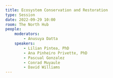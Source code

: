 ```yaml
---
title: Ecosystem Conservation and Restoration
type: Session
date: 2022-09-29 10:00
room: The North Hub
people:
    moderators:
        - Anusuya Datta
    speakers:
        - Lilian Pintea, PhD
        - Ana Pinheiro Privette, PhD
        - Pascual Gonzalez
        - Conrad Muyaule
        - David Williams
---
```

